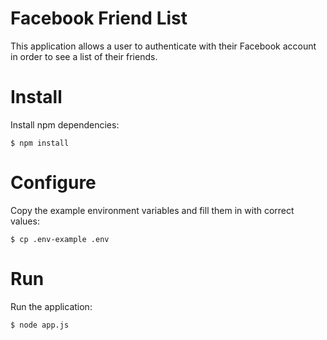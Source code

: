 # Facebook Friend List

This application allows a user to authenticate with their Facebook account
in order to see a list of their friends.

# Install

Install npm dependencies:

    $ npm install

# Configure

Copy the example environment variables and fill them in with correct values:

    $ cp .env-example .env

# Run

Run the application:

    $ node app.js
